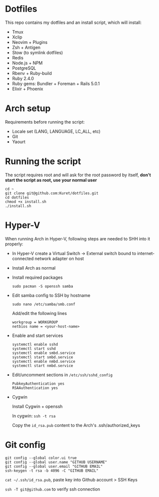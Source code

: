 # Dotfiles

This repo contains my dotfiles and an install script, which will install:
- Tmux
- Xclip
- Neovim + Plugins
- Zsh + Antigen
- Stow (to symlink dotfiles)
- Redis
- Node.js + NPM
- PostgreSQL
- Rbenv + Ruby-build
- Ruby 2.4.0
- Ruby gems: Bundler + Foreman + Rails 5.0.1
- Elixir + Phoenix

# Arch setup

Requirements before running the script:
- Locale set (LANG, LANGUAGE, LC_ALL, etc)
- Git
- Yaourt

# Running the script

The script requires root and will ask for the root password by itself, **don't start the script as root, use your normal user**

```
cd ~
git clone git@github.com:Kuret/dotfiles.git
cd dotfiles
chmod +x install.sh
./install.sh
```

# Hyper-V

When running Arch in Hyper-V, following steps are needed to SHH into it properly:
- In Hyper-V create a Virtual Switch -> External switch bound to internet-connected network adapter on host
- Install Arch as normal
- Install required packages

   `sudo pacman -S openssh samba`

- Edit samba config to SSH by hostname

  `sudo nano /etc/samba/smb.conf`

  Add/edit the following lines

    ```
    workgroup = WORKGROUP
    netbios name = <your-host-name>
    ```
- Enable and start services

  ```
  systemctl enable sshd
  systemctl start sshd
  systemctl enable smbd.service
  systemctl start smbd.service
  systemctl enable nmbd.service
  systemctl start nmbd.service
  ```
  
- Edit/uncomment sections in `/etc/ssh/sshd_config`
  
  ```
  PubkeyAuthentication yes
  RSAAuthentication yes
  ```
  
- Cygwin

   Install Cygwin + openssh

  In cygwin: `ssh -t rsa`
  
  Copy the `id_rsa.pub` content to the Arch's .ssh/authorized_keys
  
# Git config

  ```
  git config --global color.ui true
  git config --global user.name "GITHUB USERNAME"
  git config --global user.email "GITHUB EMAIL"
  ssh-keygen -t rsa -b 4096 -C "GITHUB EMAIL"
  ```
  
  `cat ~/.ssh/id_rsa.pub`, paste key into Github account > SSH Keys
  
  `ssh -T git@github.com` to verify ssh connection
